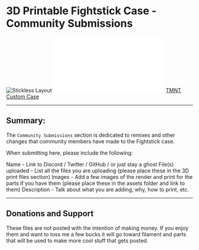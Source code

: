 # 3D Printable Fightstick Case - Community Submissions

![Stickless Layout](OSM_MINI_Leverless_TOP_1.step)
![Multi-button Layout](osm-mini-top-miragent10x24.stl)
[TMNT Custom Case](/TMNT%20Case/Assets/OSM-Mini%20-%20TMNT%20-%20Complete%20Front.JPG)

---

## Summary: 

The `Community Submissions` section is dedicated to remixes and other changes that community members have made to the Fightstick case.  

When submitting here, please include the following:

Name - Link to Discord / Twitter / GitHub / or just stay a ghost
File(s) uploaded - List all the files you are uploading (please place these in the 3D print files section)
Images - Add a few images of the render and print for the parts if you have them (please place these in the assets folder and link to them)
Description - Talk about what you are adding, why, how to print, etc.

---

## Donations and Support

These files are not posted with the intention of making money.  If you enjoy them and want to toss me a few bucks it will go toward filament and parts that will be used to make more cool stuff that gets posted.
